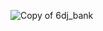 ![Copy of 6dj_bank](https://github.com/user-attachments/assets/a4ed9409-4bd0-456e-9dba-1bb3d844bd63)

